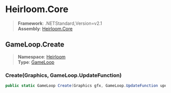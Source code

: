 # Heirloom.Core

> **Framework**: .NETStandard,Version=v2.1  
> **Assembly**: [Heirloom.Core][0]  

## GameLoop.Create

> **Namespace**: [Heirloom][0]  
> **Type**: [GameLoop][1]  

### Create(Graphics, GameLoop.UpdateFunction)

```cs
public static GameLoop Create(Graphics gfx, GameLoop.UpdateFunction update)
```

[0]: ../Heirloom.Core.md
[1]: Heirloom.GameLoop.md
